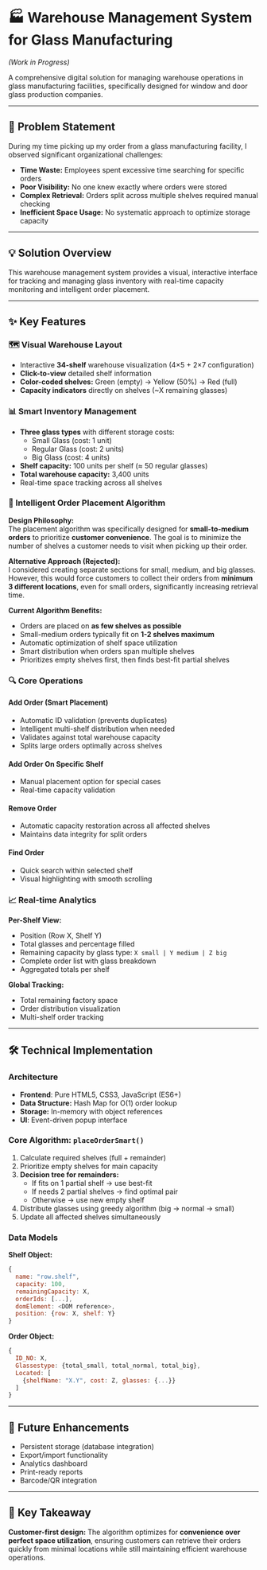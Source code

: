 # 🏭 Warehouse Management System for Glass Manufacturing
*(Work in Progress)*

A comprehensive digital solution for managing warehouse operations in glass manufacturing facilities, specifically designed for window and door glass production companies.

---

## 🎯 Problem Statement

During my time picking up my order from a glass manufacturing facility, I observed significant organizational challenges:

- **Time Waste:** Employees spent excessive time searching for specific orders
- **Poor Visibility:** No one knew exactly where orders were stored
- **Complex Retrieval:** Orders split across multiple shelves required manual checking
- **Inefficient Space Usage:** No systematic approach to optimize storage capacity

---

## 💡 Solution Overview

This warehouse management system provides a visual, interactive interface for tracking and managing glass inventory with real-time capacity monitoring and intelligent order placement.

---

## ✨ Key Features

### 🗺️ Visual Warehouse Layout
- Interactive **34-shelf** warehouse visualization (4×5 + 2×7 configuration)
- **Click-to-view** detailed shelf information
- **Color-coded shelves:** Green (empty) → Yellow (50%) → Red (full)
- **Capacity indicators** directly on shelves (~X remaining glasses)

### 📊 Smart Inventory Management
- **Three glass types** with different storage costs:
  - Small Glass (cost: 1 unit)
  - Regular Glass (cost: 2 units)  
  - Big Glass (cost: 4 units)
- **Shelf capacity:** 100 units per shelf (≈ 50 regular glasses)
- **Total warehouse capacity:** 3,400 units
- Real-time space tracking across all shelves

### 🧠 Intelligent Order Placement Algorithm

**Design Philosophy:**  
The placement algorithm was specifically designed for **small-to-medium orders** to prioritize **customer convenience**. The goal is to minimize the number of shelves a customer needs to visit when picking up their order.

**Alternative Approach (Rejected):**  
I considered creating separate sections for small, medium, and big glasses. However, this would force customers to collect their orders from **minimum 3 different locations**, even for small orders, significantly increasing retrieval time.

**Current Algorithm Benefits:**
- Orders are placed on **as few shelves as possible**
- Small-medium orders typically fit on **1-2 shelves maximum**
- Automatic optimization of shelf space utilization
- Smart distribution when orders span multiple shelves
- Prioritizes empty shelves first, then finds best-fit partial shelves

### 🔍 Core Operations

#### **Add Order (Smart Placement)**
- Automatic ID validation (prevents duplicates)
- Intelligent multi-shelf distribution when needed
- Validates against total warehouse capacity
- Splits large orders optimally across shelves

#### **Add Order On Specific Shelf**
- Manual placement option for special cases
- Real-time capacity validation

#### **Remove Order**
- Automatic capacity restoration across all affected shelves
- Maintains data integrity for split orders

#### **Find Order**
- Quick search within selected shelf
- Visual highlighting with smooth scrolling

### 📈 Real-time Analytics

**Per-Shelf View:**
- Position (Row X, Shelf Y)
- Total glasses and percentage filled
- Remaining capacity by glass type: `X small | Y medium | Z big`
- Complete order list with glass breakdown
- Aggregated totals per shelf

**Global Tracking:**
- Total remaining factory space
- Order distribution visualization
- Multi-shelf order tracking

---

## 🛠️ Technical Implementation

### Architecture
- **Frontend**: Pure HTML5, CSS3, JavaScript (ES6+)
- **Data Structure:** Hash Map for O(1) order lookup
- **Storage:** In-memory with object references
- **UI**: Event-driven popup interface

### Core Algorithm: `placeOrderSmart()`
1. Calculate required shelves (full + remainder)
2. Prioritize empty shelves for main capacity
3. **Decision tree for remainders:**
   - If fits on 1 partial shelf → use best-fit
   - If needs 2 partial shelves → find optimal pair
   - Otherwise → use new empty shelf
4. Distribute glasses using greedy algorithm (big → normal → small)
5. Update all affected shelves simultaneously

### Data Models

**Shelf Object:**
```javascript
{
  name: "row.shelf",
  capacity: 100,
  remainingCapacity: X,
  orderIds: [...],
  domElement: <DOM reference>,
  position: {row: X, shelf: Y}
}
```

**Order Object:**
```javascript
{
  ID_NO: X,
  Glassestype: {total_small, total_normal, total_big},
  Located: [
    {shelfName: "X.Y", cost: Z, glasses: {...}}
  ]
}
```

---

## 🚀 Future Enhancements

- Persistent storage (database integration)
- Export/import functionality
- Analytics dashboard
- Print-ready reports
- Barcode/QR integration

---

## 📝 Key Takeaway

**Customer-first design:** The algorithm optimizes for **convenience over perfect space utilization**, ensuring customers can retrieve their orders quickly from minimal locations while still maintaining efficient warehouse operations.
